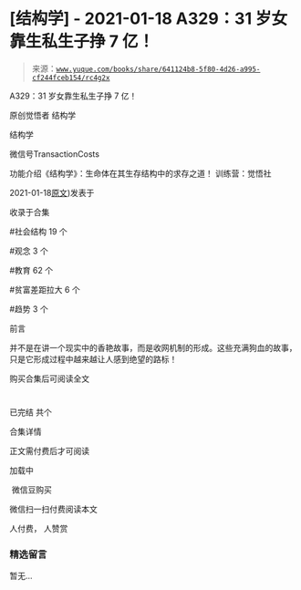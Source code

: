 # [结构学] - 2021-01-18 A329：31 岁女靠生私生子挣 7 亿！

> 来源：[`www.yuque.com/books/share/641124b8-5f80-4d26-a995-cf244fceb154/rc4g2x`](https://www.yuque.com/books/share/641124b8-5f80-4d26-a995-cf244fceb154/rc4g2x)



A329：31 岁女靠生私生子挣 7 亿！ 

原创觉悟者 结构学 

结构学 

微信号TransactionCosts 

功能介绍《结构学》：生命体在其生存结构中的求存之道！ 训练营：觉悟社 

2021-01-18[原文](https://mp.weixin.qq.com/s?__biz=MzIzMDYwOTM0Mg==&mid=2247485111&idx=1&sn=2083ce35e0b472ce7526e85113d70dac&chksm=e8b19e66dfc61770d3c57843c16c77a0b5591d5f80191b03f4a0013c4a65b1b8c86de2f8361b#rd))发表于 

收录于合集 

#社会结构 19 个 

#观念 3 个 

#教育 62 个 

#贫富差距拉大 6 个 

#趋势 3 个 

前言 

并不是在讲一个现实中的香艳故事，而是收网机制的形成。这些充满狗血的故事，只是它形成过程中越来越让人感到绝望的路标！ 

购买合集后可阅读全文 

# 

已完结 共个 

合集详情 

正文需付费后才可阅读 

加载中 

 微信豆购买 

微信扫一扫付费阅读本文 

人付费， 人赞赏 

### 精选留言 

暂无...